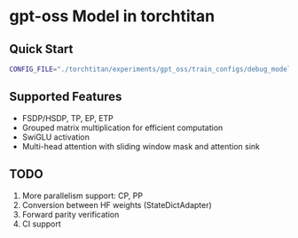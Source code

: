 # gpt-oss Model in torchtitan

## Quick Start
```bash
CONFIG_FILE="./torchtitan/experiments/gpt_oss/train_configs/debug_model.toml" ./run_train.sh
```

## Supported Features
- FSDP/HSDP, TP, EP, ETP
- Grouped matrix multiplication for efficient computation
- SwiGLU activation
- Multi-head attention with sliding window mask and attention sink


## TODO
1. More parallelism support: CP, PP
2. Conversion between HF weights (StateDictAdapter)
3. Forward parity verification
4. CI support
